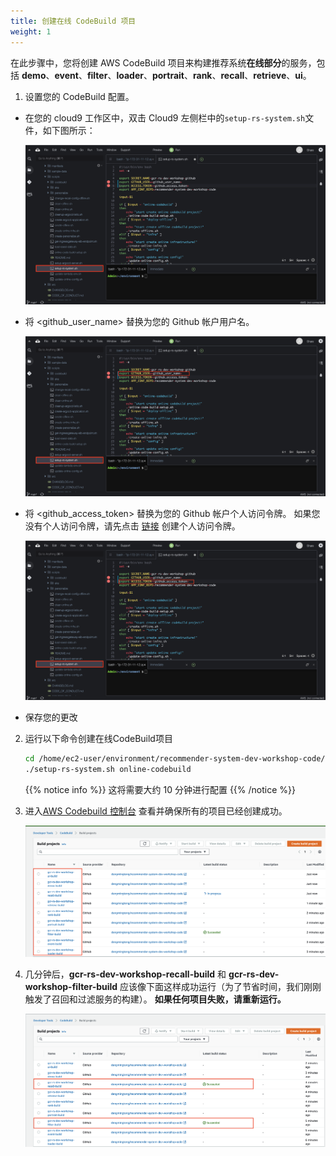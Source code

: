 ```yaml
---
title: 创建在线 CodeBuild 项目
weight: 1
---
```


在此步骤中，您将创建 AWS CodeBuild 项目来构建推荐系统**在线部分**的服务，包括 **demo**、**event**、**filter**、**loader**、**portrait**、**rank**、**recall**、**retrieve**、**ui**。

1. 设置您的 CodeBuild 配置。
- 在您的 cloud9 工作区中，双击 Cloud9 左侧栏中的`setup-rs-system.sh`文件，如下图所示：
  
    ![Update Codebuild Config](/images/update-codebuild-config.png)

- 将 <github_user_name> 替换为您的 Github 帐户用户名。
  
    ![Update Codebuild Github user](/images/update-codebuild-github-user.png)

- 将 <github_access_token> 替换为您的 Github 帐户个人访问令牌。 如果您没有个人访问令牌，请先点击 [链接](https://docs.github.com/en/github/authenticating-to-github/keeping-your-account-and-data-secure/creating-a-personal-access-token) 创建个人访问令牌。
  
    ![Update Codebuild Access Token](/images/update-codebuild-access-token.png)

- 保存您的更改

2. 运行以下命令创建在线CodeBuild项目

    ```sh
    cd /home/ec2-user/environment/recommender-system-dev-workshop-code/scripts
    ./setup-rs-system.sh online-codebuild
    ```
    {{% notice info %}}
    这将需要大约 10 分钟进行配置
    {{% /notice %}}

3. 进入[AWS Codebuild 控制台](https://console.aws.amazon.com/codesuite/codebuild/home) 查看并确保所有的项目已经创建成功。
   
    ![Codebuild Created](/images/codebuild-created.png)

4. 几分钟后，**gcr-rs-dev-workshop-recall-build** 和 **gcr-rs-dev-workshop-filter-build** 应该像下面这样成功运行（为了节省时间，我们刚刚触发了召回和过滤服务的构建）。 **如果任何项目失败，请重新运行。**
   
    ![Codebuild Succeed](/images/codebuild-successfully.png)
